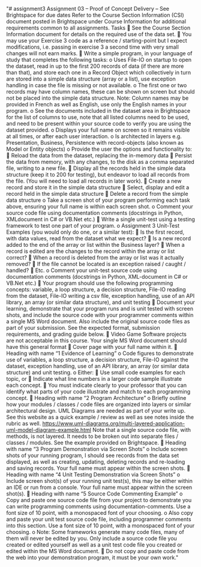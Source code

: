 "# assignment3
Assignment 03 – Proof of Concept Delivery – See Brightspace for due dates
Refer to the Course Section Information (CSI) document posted in Brightspace under Course
Information for additional requirements common to all assignments.
Tasks
 See the Course Section Information document for details on the required use of the data set.
 You may use your Exercise 3 code as a reference / starting-point but I expect modifications, i.e.
   passing in exercise 3 a second time with very small changes will not earn marks.
 Write a simple program, in your language of study that completes the following tasks:
    o Uses File-IO on startup to open the dataset, read in up to the first 200 records of data (if there
      are more than that), and store each one in a Record Object which collectively in turn are stored
      into a simple data structure (array or a list), use exception handling in case the file is missing
      or not available.
    o The first one or two records may have column names, these can be shown on screen but
      should not be placed into the simple data structure. Note: Column names may be provided in
      French as well as English, use only the English names in your program.
    o See the documents included in the dataset area in Brightspace for the list of columns to
      use, note that all listed columns need to be used, and need to be present within your
      source code to verify you are using the dataset provided.
    o Displays your full name on screen so it remains visible at all times, or after each user
      interaction.
    o Is architected in layers e.g. Presentation, Business, Persistence with record-objects (also
      known as Model or Entity objects)
    o Provide the user the options and functionality to:
         Reload the data from the dataset, replacing the in-memory data
         Persist the data from memory, with any changes, to the disk as a comma separated file,
          writing to a new file.
         Display all the records held in the simple data structure (keep it to 200 for testing), but
          endeavor to load all records from the file. (You will need to load all records in later
          work).
         Create a new record and store it in the simple data structure
         Select, display and edit a record held in the simple data structure
         Delete a record from the simple data structure
    o Take a screen shot of your program performing each task above, ensuring your full name is
      within each screen shot.
    o Comment your source code file using documentation comments (docstrings in Python, XMLdocument
       in C# or VB.Net etc.)
 Write a single unit-test using a testing framework to test one part of your program.
    o Assignment 3 Unit-Test Examples (you would only do one, or a similar test):
         Is the first record, with data values, read from the dataset what we expect?
         Is a new record added to the end of the array or list within the Business layer?
         When a record is edited are the changes to the record within the array or list correct?
         When a record is deleted from the array or list was it actually removed?
         If the file cannot be located is an exception raised / caught / handled?
         Etc.
    o Comment your unit-test source code using documentation comments (docstrings in Python,
      XML-document in C# or VB.Net etc.)
 Your program should use the following programming concepts: variable, a loop structure, a decision
   structure, File-IO reading from the dataset, File-IO writing a csv file, exception handling, use of an API
   library, an array (or similar data structure), and unit testing
 Document your learning, demonstrate that your program runs and is unit tested with screen shots,
   and include the source code with your programmer comments within a single MS Word document.
   Also include the original source code files as part of your submission. See the expected format,
   submission requirements, and grading guide below.
 Video Game Software projects are not acceptable in this course.
   Your single MS Word document should have this general format
 Cover page with your full name within it.
 Heading with name “1 Evidence of Learning”
    o Code figures to demonstrate use of variables, a loop structure, a decision structure, File-IO
      against the dataset, exception handling, use of an API library, an array (or similar data
      structure) and unit testing.
    o Either:
         Use small code examples for each topic, or
         Indicate what line numbers in a larger code sample illustrate each concept.
         You must indicate clearly to your professor that you can identify what parts of
          your code illustrate and match to each programming concept.
 Heading with name “2 Program Architecture”
    o Briefly outline how your modules / classes / code files are organized into layers or similar
      architectural design. UML Diagrams are needed as part of your write up. See this website as a
      quick example / review as well as see notes inside the rubric as well.
      https://www.uml-diagrams.org/multi-layered-application-uml-model-diagram-example.html
      Note that a single source code file, with methods, is not layered. It needs to be broken out into
      separate files / classes / modules. See the example provided on Brightspace.
 Heading with name “3 Program Demonstration via Screen Shots”
    o Include screen shots of your running program, I should see records from the data set
      displayed, as well as creating, updating, deleting records and re-loading and saving records.
      Your full name must appear within the screen shots.
 Heading with name “4 Unit Testing Demonstration via Screen Shots”
    o Include screen shot(s) of your running unit test(s), this may be either within an IDE or run
      from a console. Your full name must appear within the screen shot(s).
 Heading with name “5 Source Code Commenting Example”
    o Copy and paste one source code file from your project to demonstrate you can write
      programming comments using documentation-comments. Use a font size of 10 point, with a
      monospaced font of your choosing.
    o Also copy and paste your unit test source code file, including programmer comments into this
      section. Use a font size of 10 point, with a monospaced font of your choosing.
    o Note: Some frameworks generate many code files, many of them will never be edited by you.
      Only include a source code file you created or edited yourself as well as a unit test code file you
      created or edited within the MS Word document.
 Do not copy and paste code from the web into your demonstration program, it must be your own
   work." 